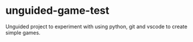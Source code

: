 # unguided-game-test
Unguided project to experiment with using python, git and vscode to create simple games.
